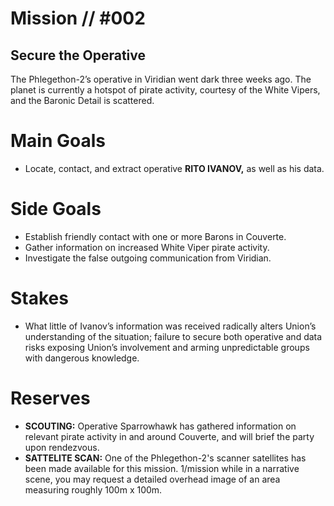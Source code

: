 # Mission // #002
## Secure the Operative

The Phlegethon-2’s operative in Viridian went dark three weeks ago. The planet is currently a hotspot of pirate activity, courtesy of the White Vipers, and the Baronic Detail is scattered.

# Main Goals
- Locate, contact, and extract operative **RITO IVANOV,** as well as his data.

# Side Goals
- Establish friendly contact with one or more Barons in Couverte.
- Gather information on increased White Viper pirate activity.
- Investigate the false outgoing communication from Viridian.

# Stakes
- What little of Ivanov’s information was received radically alters Union’s understanding of the situation; failure to secure both operative and data risks exposing Union’s involvement and arming unpredictable groups with dangerous knowledge.

# Reserves
- **SCOUTING:** Operative Sparrowhawk has gathered information on relevant pirate activity in and around Couverte, and will brief the party upon rendezvous.
- **SATTELITE SCAN:** One of the Phlegethon-2's scanner satellites has been made available for this mission. 1/mission while in a narrative scene, you may request a detailed overhead image of an area measuring roughly 100m x 100m.
